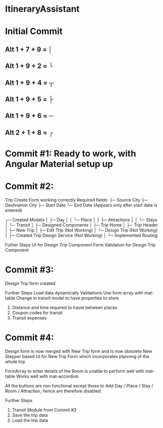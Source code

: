 # ItineraryAssistant

# Initial Commit

## Alt 1 + 7 + 9 = │
## Alt 1 + 9 + 2 = └
## Alt 1 + 9 + 4 = ┬
## Alt 1 + 9 + 5 = ├
## Alt 1 + 9 + 6 = ─
## Alt 2 + 1 + 8 = ┌

# Commit #1: Ready to work, with Angular Material setup up

# Commit #2:

Trip Create Form working correctly
Required fields: 
├─ Source City 
├─ Destination City
├─ Start Date
└─ End Date (Appears only after start date is entered)

┌─ Created Models
│  ├─ Day
│  │  └─ Place
│  │     ├─ Attractions
│  │     └─ Stays
│  └─ Transit
│
├─ Designed Components
│  ├─ Trip Home
│  ├─ Trip Header
│  ├─ New Trip
│  ├─ Edit Trip (Not Working)
│  └─ Design Trip (Not Working)
│
├─ Created Trip Design Service (Not Working)
│
└─ Implemented Routing

Futher Steps
UI for Design Trip Component
Form Validation for Design Trip Component

# Commit #3:

Design Trip form created

Further Steps
Load data dynamically
Validations
Use form array with mat-table
Change in transit model to have properties to store
1. Distance and time required to travel between places
2. Coupon codes for transit
3. Transit expenses

# Commit #4:

Design form is now merged with New Trip form and is now obsolete
New Stepper based UI for New Trip Form which incorporates planning of the whole trip

FormArray to enter details of the Room is unable to perform well with mat-table
Works well with mat-accordion

All the buttons are non functional except those to Add Day / Place / Stay / Room / Attraction, hence are therefore disabled

Further Steps
1. Transit Module from Commit #3
2. Save the trip data
3. Load the trip data